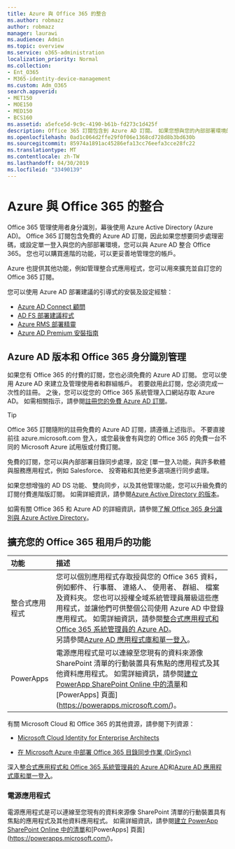 ```yaml
---
title: Azure 與 Office 365 的整合
ms.author: robmazz
author: robmazz
manager: laurawi
ms.audience: Admin
ms.topic: overview
ms.service: o365-administration
localization_priority: Normal
ms.collection:
- Ent_O365
- M365-identity-device-management
ms.custom: Adm_O365
search.appverid:
- MET150
- MOE150
- MED150
- BCS160
ms.assetid: a5efce5d-9c9c-4190-b61b-fd273c1d425f
description: Office 365 訂閱包含到 Azure AD 訂閱。 如果您想與您的內部部署環境的密碼同步處理或單一登入，Office 365 與 Azure AD 中整合。
ms.openlocfilehash: 0ad1c064d2ffe29f0f06e1368cd728d8b3bd630b
ms.sourcegitcommit: 85974a1891ac45286efa13cc76eefa3cce28fc22
ms.translationtype: MT
ms.contentlocale: zh-TW
ms.lasthandoff: 04/30/2019
ms.locfileid: "33490139"
---
```

# <a name="azure-integration-with-office-365"></a>Azure 與 Office 365 的整合

Office 365 管理使用者身分識別，幕後使用 Azure Active Directory (Azure AD)。 Office 365 訂閱包含免費的 Azure AD 訂閱，因此如果您想要同步處理密碼，或設定單一登入與您的內部部署環境，您可以與 Azure AD 整合 Office 365。 您也可以購買進階的功能，可以更妥善地管理您的帳戶。
  
Azure 也提供其他功能，例如管理整合式應用程式，您可以用來擴充並自訂您的 Office 365 訂閱。
  
您可以使用 Azure AD 部署建議的引導式的安裝及設定經驗：
 - [Azure AD Connect 顧問](https://aka.ms/aadconnectpwsync)
 - [AD FS 部署建議程式](https://aka.ms/adfsguidance)
 - [Azure RMS 部署精靈](https://aka.ms/azuremsguidance)
 - [Azure AD Premium 安裝指南](https://aka.ms/aadpguidance)
  
## <a name="azure-ad-editions-and-office-365-identity-management"></a>Azure AD 版本和 Office 365 身分識別管理

如果您有 Office 365 的付費的訂閱，您也必須免費的 Azure AD 訂閱。 您可以使用 Azure AD 來建立及管理使用者和群組帳戶。 若要啟用此訂閱，您必須完成一次性的註冊。 之後，您可以從您的 Office 365 系統管理入口網站存取 Azure AD。 如需相關指示，請參閱[註冊您的免費 Azure AD 訂閱](https://go.microsoft.com/fwlink/p/?LinkId=617127)。 
  
> [!TIP]
> Office 365 訂閱隨附的註冊免費的 Azure AD 訂閱，請遵循上述指示。 不要直接前往 azure.microsoft.com 登入，或您最後會有與您的 Office 365 的免費一台不同的 Microsoft Azure 試用版或付費訂閱。 
  
免費的訂閱，您可以與內部部署目錄同步處理，設定 [單一登入功能，與許多軟體與服務應用程式，例如 Salesforce、 投寄箱和其他更多選項進行同步處理。
  
如果您想增強的 AD DS 功能、 雙向同步，以及其他管理功能，您可以升級免費的訂閱付費進階版訂閱。 如需詳細資訊，請參閱[Azure Active Directory 的版本](https://docs.microsoft.com/azure/active-directory/fundamentals/active-directory-whatis)。
  
如需有關 Office 365 和 Azure AD 的詳細資訊，請參閱[了解 Office 365 身分識別與 Azure Active Directory](https://support.office.com/article/06a189e7-5ec6-4af2-94bf-a22ea225a7a9)。
  
## <a name="extend-the-capabilities-of-your-office-365-tenant"></a>擴充您的 Office 365 租用戶的功能

|**功能**|**描述**|
|:-----|:-----|
|整合式應用程式  <br/> |您可以個別應用程式存取授與您的 Office 365 資料，例如郵件、 行事曆、 連絡人、 使用者、 群組、 檔案及資料夾。 您也可以授權全域系統管理員層級這些應用程式，並讓他們可供整個公司使用 Azure AD 中登錄應用程式。 如需詳細資訊，請參閱[整合式應用程式和 Office 365 系統管理員的 Azure AD](https://support.office.com/article/cb2250e3-451e-416f-bf4e-363549652c2a)。  <br/> 另請參閱[Azure AD 應用程式庫和單一登入](https://go.microsoft.com/fwlink/p/?LinkId=698604)。  <br/> |
|PowerApps  <br/> | 電源應用程式是可以連線至您現有的資料來源像 SharePoint 清單的行動裝置具有焦點的應用程式及其他資料應用程式。 如需詳細資訊，請參閱[建立 PowerApp SharePoint Online 中的清單](https://support.office.com/article/9338b2d2-67ac-4b81-8e67-97da27e5e9ab)和[PowerApps] 頁面](https://powerapps.microsoft.com/)。  <br/> |
   
有關 Microsoft Cloud 和 Office 365 的其他資源，請參閱下列資源：
  
- [Microsoft Cloud Identity for Enterprise Architects](https://go.microsoft.com/fwlink/p/?LinkId=524586)
    
- [在 Microsoft Azure 中部署 Office 365 目錄同步作業 (DirSync)](https://go.microsoft.com/fwlink/p/?LinkId=517887)
    

深入[整合式應用程式和 Office 365 系統管理員的 Azure AD](integrated-apps-and-azure-ads.md)和[Azure AD 應用程式庫和單一登入](https://docs.microsoft.com/azure/active-directory/manage-apps/what-is-single-sign-on)。

### <a name="power-apps"></a>電源應用程式
電源應用程式是可以連線至您現有的資料來源像 SharePoint 清單的行動裝置具有焦點的應用程式及其他資料應用程式。 如需詳細資訊，請參閱[建立 PowerApp SharePoint Online 中的清單](https://support.office.com/article/9338b2d2-67ac-4b81-8e67-97da27e5e9ab)和[PowerApps] 頁面](https://powerapps.microsoft.com/)。